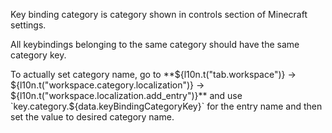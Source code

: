 Key binding category is category shown in controls section of Minecraft settings.

All keybindings belonging to the same category should have the same category key.

To actually set category name, go to **${l10n.t("tab.workspace")} -> ${l10n.t("workspace.category.localization")} -> ${l10n.t("workspace.localization.add_entry")}** and use `key.category.${data.keyBindingCategoryKey}` for the entry name and then set the value to desired category name.